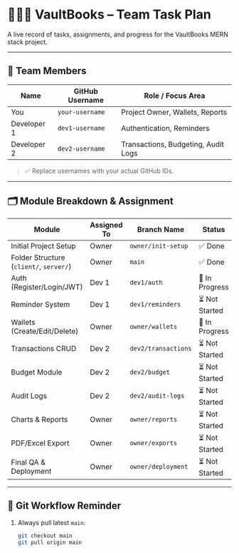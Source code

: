 # 🧑‍🤝‍🧑 VaultBooks – Team Task Plan

A live record of tasks, assignments, and progress for the VaultBooks MERN stack project.

---

## 👥 Team Members

| Name        | GitHub Username      | Role / Focus Area         |
|-------------|----------------------|---------------------------|
| You         | `your-username`      | Project Owner, Wallets, Reports |
| Developer 1 | `dev1-username`      | Authentication, Reminders |
| Developer 2 | `dev2-username`      | Transactions, Budgeting, Audit Logs |

> ✅ Replace usernames with your actual GitHub IDs.

---

## 🗂 Module Breakdown & Assignment

| Module                       | Assigned To   | Branch Name                | Status       |
|-----------------------------|----------------|----------------------------|--------------|
| Initial Project Setup       | Owner          | `owner/init-setup`         | ✅ Done       |
| Folder Structure (`client/`, `server/`) | Owner          | `main`                     | ✅ Done       |
| Auth (Register/Login/JWT)   | Dev 1          | `dev1/auth`                | 🔄 In Progress |
| Reminder System             | Dev 1          | `dev1/reminders`           | ⏳ Not Started |
| Wallets (Create/Edit/Delete)| Owner          | `owner/wallets`            | 🔄 In Progress |
| Transactions CRUD           | Dev 2          | `dev2/transactions`        | ⏳ Not Started |
| Budget Module               | Dev 2          | `dev2/budget`              | ⏳ Not Started |
| Audit Logs                  | Dev 2          | `dev2/audit-logs`          | ⏳ Not Started |
| Charts & Reports            | Owner          | `owner/reports`            | ⏳ Not Started |
| PDF/Excel Export            | Owner          | `owner/exports`            | ⏳ Not Started |
| Final QA & Deployment       | Owner          | `owner/deployment`         | ⏳ Not Started |

---

## 🔁 Git Workflow Reminder

1. Always pull latest `main`:
   ```bash
   git checkout main
   git pull origin main
